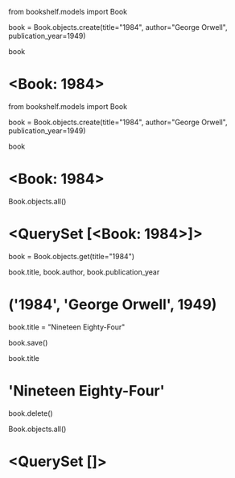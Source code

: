 from bookshelf.models import Book

book = Book.objects.create(title="1984", author="George Orwell", publication_year=1949)

book

# <Book: 1984>

from bookshelf.models import Book

book = Book.objects.create(title="1984", author="George Orwell", publication_year=1949)

book

# <Book: 1984>

Book.objects.all()

# <QuerySet [<Book: 1984>]>

book = Book.objects.get(title="1984")

book.title, book.author, book.publication_year

# ('1984', 'George Orwell', 1949)

book.title = "Nineteen Eighty-Four"

book.save()

book.title

# 'Nineteen Eighty-Four'

book.delete()

Book.objects.all()

# <QuerySet []>
